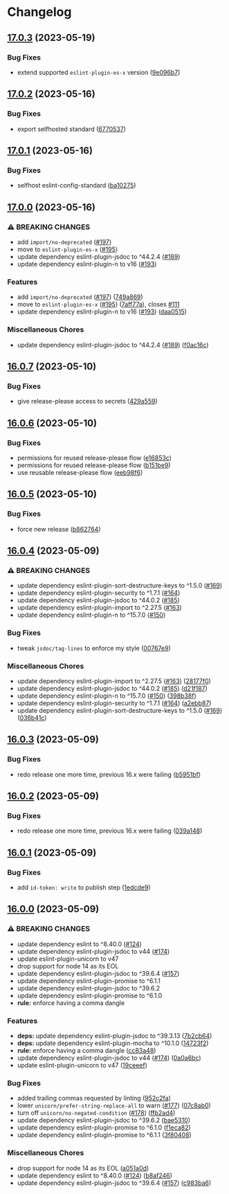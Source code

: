 # Changelog

## [17.0.3](https://github.com/voxpelli/eslint-config/compare/v17.0.2...v17.0.3) (2023-05-19)


### Bug Fixes

* extend supported `eslint-plugin-es-x` version ([9e096b7](https://github.com/voxpelli/eslint-config/commit/9e096b7dcb54753de6d1c04bea4c9b116732082b))

## [17.0.2](https://github.com/voxpelli/eslint-config/compare/v17.0.1...v17.0.2) (2023-05-16)


### Bug Fixes

* export selfhosted standard ([6770537](https://github.com/voxpelli/eslint-config/commit/6770537846242ccfa71e36d6e20a954cb2d1d096))

## [17.0.1](https://github.com/voxpelli/eslint-config/compare/v17.0.0...v17.0.1) (2023-05-16)


### Bug Fixes

* selfhost eslint-config-standard ([ba10275](https://github.com/voxpelli/eslint-config/commit/ba10275c9fc13775ef96d1838ac0a169b6b85e46))

## [17.0.0](https://github.com/voxpelli/eslint-config/compare/v16.0.7...v17.0.0) (2023-05-16)


### ⚠ BREAKING CHANGES

* add `import/no-deprecated` ([#197](https://github.com/voxpelli/eslint-config/issues/197))
* move to `eslint-plugin-es-x` ([#195](https://github.com/voxpelli/eslint-config/issues/195))
* update dependency eslint-plugin-jsdoc to ^44.2.4 ([#189](https://github.com/voxpelli/eslint-config/issues/189))
* update dependency eslint-plugin-n to v16 ([#193](https://github.com/voxpelli/eslint-config/issues/193))

### Features

* add `import/no-deprecated` ([#197](https://github.com/voxpelli/eslint-config/issues/197)) ([749a869](https://github.com/voxpelli/eslint-config/commit/749a869039863f50dd50a496cc29e9fc5aa44915))
* move to `eslint-plugin-es-x` ([#195](https://github.com/voxpelli/eslint-config/issues/195)) ([7aff77a](https://github.com/voxpelli/eslint-config/commit/7aff77a23aca3ca36ee80c7adbbf9c6d5658551d)), closes [#111](https://github.com/voxpelli/eslint-config/issues/111)
* update dependency eslint-plugin-n to v16 ([#193](https://github.com/voxpelli/eslint-config/issues/193)) ([daa0515](https://github.com/voxpelli/eslint-config/commit/daa05154b207b5667e8932583bb27825b61d82d1))


### Miscellaneous Chores

* update dependency eslint-plugin-jsdoc to ^44.2.4 ([#189](https://github.com/voxpelli/eslint-config/issues/189)) ([f0ac16c](https://github.com/voxpelli/eslint-config/commit/f0ac16ce17481dc17eb68d55f87fb14ca45a0e90))

## [16.0.7](https://github.com/voxpelli/eslint-config/compare/v16.0.6...v16.0.7) (2023-05-10)


### Bug Fixes

* give release-please access to secrets ([429a559](https://github.com/voxpelli/eslint-config/commit/429a559c6e78d6e05a412756cf3e849f2c8ba9ec))

## [16.0.6](https://github.com/voxpelli/eslint-config/compare/v16.0.5...v16.0.6) (2023-05-10)


### Bug Fixes

* permissions for reused release-please flow ([e16853c](https://github.com/voxpelli/eslint-config/commit/e16853cd3650aad454075b1e0de7156870ee97e2))
* permissions for reused release-please flow ([b151be9](https://github.com/voxpelli/eslint-config/commit/b151be9c14a90da874f270f78185810babb701b1))
* use reusable release-please flow ([eeb98f6](https://github.com/voxpelli/eslint-config/commit/eeb98f66d5d8f57894b5cc0dd182faa0067adb55))

## [16.0.5](https://github.com/voxpelli/eslint-config/compare/v16.0.4...v16.0.5) (2023-05-10)


### Bug Fixes

* force new release ([b862764](https://github.com/voxpelli/eslint-config/commit/b86276434d9b80fd324d87df4c1ffbc0e4fcbb47))

## [16.0.4](https://github.com/voxpelli/eslint-config/compare/v16.0.3...v16.0.4) (2023-05-09)


### ⚠ BREAKING CHANGES

* update dependency eslint-plugin-sort-destructure-keys to ^1.5.0 ([#169](https://github.com/voxpelli/eslint-config/issues/169))
* update dependency eslint-plugin-security to ^1.7.1 ([#164](https://github.com/voxpelli/eslint-config/issues/164))
* update dependency eslint-plugin-jsdoc to ^44.0.2 ([#185](https://github.com/voxpelli/eslint-config/issues/185))
* update dependency eslint-plugin-import to ^2.27.5 ([#163](https://github.com/voxpelli/eslint-config/issues/163))
* update dependency eslint-plugin-n to ^15.7.0 ([#150](https://github.com/voxpelli/eslint-config/issues/150))

### Bug Fixes

* tweak `jsdoc/tag-lines` to enforce my style ([00767e9](https://github.com/voxpelli/eslint-config/commit/00767e973f9fc4f25191623a6c2eede55511c4a7))


### Miscellaneous Chores

* update dependency eslint-plugin-import to ^2.27.5 ([#163](https://github.com/voxpelli/eslint-config/issues/163)) ([28177f0](https://github.com/voxpelli/eslint-config/commit/28177f0edb61e429e4fa6531295656a0f5abc9cd))
* update dependency eslint-plugin-jsdoc to ^44.0.2 ([#185](https://github.com/voxpelli/eslint-config/issues/185)) ([d21f187](https://github.com/voxpelli/eslint-config/commit/d21f1870501a9ae25e8bed21f88ac3482cee6b39))
* update dependency eslint-plugin-n to ^15.7.0 ([#150](https://github.com/voxpelli/eslint-config/issues/150)) ([398b38f](https://github.com/voxpelli/eslint-config/commit/398b38fbb315cb94c03b05a1d62164372871d0f3))
* update dependency eslint-plugin-security to ^1.7.1 ([#164](https://github.com/voxpelli/eslint-config/issues/164)) ([a2ebb87](https://github.com/voxpelli/eslint-config/commit/a2ebb873cf29f6d4e27c564324afda942c7d0e8c))
* update dependency eslint-plugin-sort-destructure-keys to ^1.5.0 ([#169](https://github.com/voxpelli/eslint-config/issues/169)) ([036b41c](https://github.com/voxpelli/eslint-config/commit/036b41cede885fe877c894b5965363ced1910955))

## [16.0.3](https://github.com/voxpelli/eslint-config/compare/v16.0.2...v16.0.3) (2023-05-09)


### Bug Fixes

* redo release one more time, previous 16.x were failing ([b5951bf](https://github.com/voxpelli/eslint-config/commit/b5951bf27901a8b528998ffa4a4f3fae1e47dc25))

## [16.0.2](https://github.com/voxpelli/eslint-config/compare/v16.0.1...v16.0.2) (2023-05-09)


### Bug Fixes

* redo release one more time, previous 16.x were failing ([039a148](https://github.com/voxpelli/eslint-config/commit/039a1485893d3f59b2b3dd6df53bc7b395728f98))

## [16.0.1](https://github.com/voxpelli/eslint-config/compare/v16.0.0...v16.0.1) (2023-05-09)


### Bug Fixes

* add `id-token: write` to publish step ([1edcde9](https://github.com/voxpelli/eslint-config/commit/1edcde901b16e159adbdf6e8404264f5f487574a))

## [16.0.0](https://github.com/voxpelli/eslint-config/compare/v15.2.0...v16.0.0) (2023-05-09)


### ⚠ BREAKING CHANGES

* update dependency eslint to ^8.40.0 ([#124](https://github.com/voxpelli/eslint-config/issues/124))
* update dependency eslint-plugin-jsdoc to v44 ([#174](https://github.com/voxpelli/eslint-config/issues/174))
* update eslint-plugin-unicorn to v47
* drop support for node 14 as its EOL
* update dependency eslint-plugin-jsdoc to ^39.6.4 ([#157](https://github.com/voxpelli/eslint-config/issues/157))
* update dependency eslint-plugin-promise to ^6.1.1
* update dependency eslint-plugin-jsdoc to ^39.6.2
* update dependency eslint-plugin-promise to ^6.1.0
* **rule:** enforce having a comma dangle

### Features

* **deps:** update dependency eslint-plugin-jsdoc to ^39.3.13 ([7b2cb64](https://github.com/voxpelli/eslint-config/commit/7b2cb64120473904f6ef319ca589ccb7e1042b64))
* **deps:** update dependency eslint-plugin-mocha to ^10.1.0 ([14723f2](https://github.com/voxpelli/eslint-config/commit/14723f288ae38bf91f4b77aa7cad720cbbf9a027))
* **rule:** enforce having a comma dangle ([cc83a48](https://github.com/voxpelli/eslint-config/commit/cc83a480068c2300c92449df3a8cc1428a70e13f))
* update dependency eslint-plugin-jsdoc to v44 ([#174](https://github.com/voxpelli/eslint-config/issues/174)) ([0a0a6bc](https://github.com/voxpelli/eslint-config/commit/0a0a6bcf98e616918e1dc0432157f2fbc4efb770))
* update eslint-plugin-unicorn to v47 ([19ceeef](https://github.com/voxpelli/eslint-config/commit/19ceeeff9c8f0e51bf2de6cb423c6637853d53de))


### Bug Fixes

* added trailing commas requested by linting ([952c2fa](https://github.com/voxpelli/eslint-config/commit/952c2fa6edc2f6de091a6311c0e56fc6f98f16c3))
* lower `unicorn/prefer-string-replace-all` to warn ([#177](https://github.com/voxpelli/eslint-config/issues/177)) ([07c8ab0](https://github.com/voxpelli/eslint-config/commit/07c8ab0a20f9875002bf430e90f04b566ecec77a))
* turn off `unicorn/no-negated-condition` ([#178](https://github.com/voxpelli/eslint-config/issues/178)) ([ffb2ad4](https://github.com/voxpelli/eslint-config/commit/ffb2ad4fe33d19754f88a6b3960e149053d181d3))
* update dependency eslint-plugin-jsdoc to ^39.6.2 ([bae5310](https://github.com/voxpelli/eslint-config/commit/bae5310fcb88e628b65ca4d327871a11412d0de1))
* update dependency eslint-plugin-promise to ^6.1.0 ([f1eca82](https://github.com/voxpelli/eslint-config/commit/f1eca82919f0740fecd3df7d71b88efef8efebe6))
* update dependency eslint-plugin-promise to ^6.1.1 ([3f80408](https://github.com/voxpelli/eslint-config/commit/3f80408d54f49894942e9b845c5a818d33d9384a))


### Miscellaneous Chores

* drop support for node 14 as its EOL ([a051a0d](https://github.com/voxpelli/eslint-config/commit/a051a0d8456662849bb7effaa28c6671dc48524e))
* update dependency eslint to ^8.40.0 ([#124](https://github.com/voxpelli/eslint-config/issues/124)) ([b8af246](https://github.com/voxpelli/eslint-config/commit/b8af246605cb2e0934ed5ecbb973ad429c7a903c))
* update dependency eslint-plugin-jsdoc to ^39.6.4 ([#157](https://github.com/voxpelli/eslint-config/issues/157)) ([c983ba6](https://github.com/voxpelli/eslint-config/commit/c983ba6ec086763f3906956eb472189c05ecc5be))
